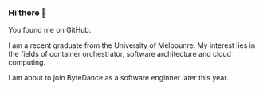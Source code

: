 ### Hi there 👋

You found me on GitHub.

I am a recent graduate from the University of Melbounre. 
My interest lies in the fields of container orchestrator, software architecture and cloud computing.

I am about to join ByteDance as a software enginner later this year.
